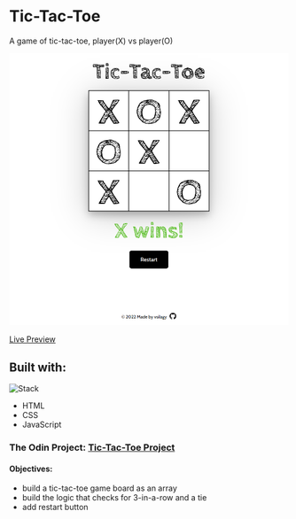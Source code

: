 # Tic-Tac-Toe

A game of tic-tac-toe, player(X) vs player(O)

![tic-tac-toe](./img/screenshot.png)

[Live Preview](https://vsilagy.github.io/tic-tac-toe/)

## Built with:

![Stack](https://skills.thijs.gg/icons?i=html,css,js)

- HTML
- CSS
- JavaScript

### **The Odin Project**: [Tic-Tac-Toe Project](https://www.theodinproject.com/lessons/node-path-javascript-tic-tac-toe)

#### Objectives:

- build a tic-tac-toe game board as an array
- build the logic that checks for 3-in-a-row and a tie
- add restart button
